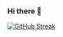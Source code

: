 ### Hi there 👋

[![GitHub Streak](https://streak-stats.demolab.com?user=maximiliananzinger&theme=vision-friendly-dark)](https://git.io/streak-stats)

<!--
**MaximilianAnzinger/MaximilianAnzinger** is a ✨ _special_ ✨ repository because its `README.md` (this file) appears on your GitHub profile.

Here are some ideas to get you started:

- 🔭 I’m currently working on ...
- 🌱 I’m currently learning ...
- 👯 I’m looking to collaborate on ...
- 🤔 I’m looking for help with ...
- 💬 Ask me about ...
- 📫 How to reach me: ...
- 😄 Pronouns: ...
- ⚡ Fun fact: ...
-->
